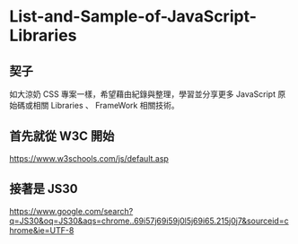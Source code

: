 # List-and-Sample-of-JavaScript-Libraries

## 契子

如大涼奶 CSS 專案一樣，希望藉由紀錄與整理，學習並分享更多 JavaScript 原始碼或相關 Libraries 、 FrameWork 相關技術。

## 首先就從 W3C 開始

<https://www.w3schools.com/js/default.asp>

## 接著是 JS30

<https://www.google.com/search?q=JS30&oq=JS30&aqs=chrome..69i57j69i59j0l5j69i65.215j0j7&sourceid=chrome&ie=UTF-8>